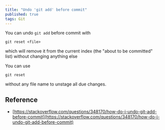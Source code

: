 ```yaml
---
title: "Undo 'git add' before commit"
published: true
tags: Git 
---
```


You can undo `git add` before commit with

```
git reset <file>
```

which will remove it from the current index (the "about to be committed" list)
without changing anything else

You can use

```
git reset
```

without any file name to unstage all due changes.

## Reference

- [https://stackoverflow.com/questions/348170/how-do-i-undo-git-add-before-commit](https://stackoverflow.com/questions/348170/how-do-i-undo-git-add-before-commit)